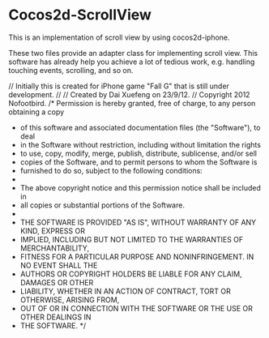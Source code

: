 Cocos2d-ScrollView
==================

This is an implementation of scroll view by using cocos2d-iphone.

These two files provide an adapter class for implementing scroll view.
This software has already help you achieve a lot of tedious work, e.g. handling touching events, scrolling, and so on.

//  Initially this is created for iPhone game "Fall G" that is still under development.
//
//  Created by Dai Xuefeng on 23/9/12.
//  Copyright 2012 Nofootbird. 
/* Permission is hereby granted, free of charge, to any person obtaining a copy
 * of this software and associated documentation files (the "Software"), to deal
 * in the Software without restriction, including without limitation the rights
 * to use, copy, modify, merge, publish, distribute, sublicense, and/or sell
 * copies of the Software, and to permit persons to whom the Software is
 * furnished to do so, subject to the following conditions:
 *
 * The above copyright notice and this permission notice shall be included in
 * all copies or substantial portions of the Software.
 *
 * THE SOFTWARE IS PROVIDED "AS IS", WITHOUT WARRANTY OF ANY KIND, EXPRESS OR
 * IMPLIED, INCLUDING BUT NOT LIMITED TO THE WARRANTIES OF MERCHANTABILITY,
 * FITNESS FOR A PARTICULAR PURPOSE AND NONINFRINGEMENT. IN NO EVENT SHALL THE
 * AUTHORS OR COPYRIGHT HOLDERS BE LIABLE FOR ANY CLAIM, DAMAGES OR OTHER
 * LIABILITY, WHETHER IN AN ACTION OF CONTRACT, TORT OR OTHERWISE, ARISING FROM,
 * OUT OF OR IN CONNECTION WITH THE SOFTWARE OR THE USE OR OTHER DEALINGS IN
 * THE SOFTWARE.
 */